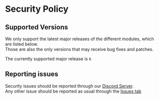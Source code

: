 [discord]: https://discord.gg/6dazXp6
[issues]: https://github.com/botblock/JavaBotBlockAPI/issues/new?labels=Type:+Bug&template=bug_report.md

# Security Policy

## Supported Versions
We only support the latest major releases of the different modules, which are listed below.  
Those are also the only versions that may receive bug fixes and patches.

The currently supported major release is `6`

## Reporting issues
Security issues should be reported through our [Discord Server][discord].  
Any other issue should be reported as usual through the [Issues tab][issues]
